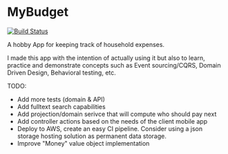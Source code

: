# MyBudget

[![Build Status](https://travis-ci.org/majermi4/MyBudget.svg?branch=master)](https://travis-ci.org/majermi4/MyBudget)

A hobby App for keeping track of household expenses. 

I made this app with the intention of actually using it but also to learn, practice and demonstrate concepts such as Event sourcing/CQRS, Domain Driven Design, Behavioral testing, etc. 

TODO:
- Add more tests (domain & API)
- Add fulltext search capabilities
- Add projection/domain serivce that will compute who should pay next
- Add controller actions based on the needs of the client mobile app
- Deploy to AWS, create an easy CI pipeline. Consider using a json storage hosting solution as permanent data storage.
- Improve "Money" value object implementation